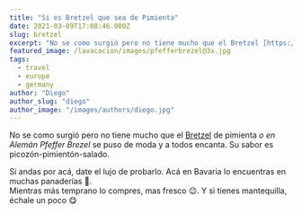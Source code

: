 ```yaml
---
title: "Si es Bretzel que sea de Pimienta"
date: 2021-03-09T17:08:46.000Z
slug: bretzel
excerpt: "No se como surgió pero no tiene mucho que el Bretzel [https://es.wikipedia.org/wiki/Bretzel] de pimienta o en Alemán Pfeffer Brezel se puso de moda y a todos e..."
featured_image: /lavacacion/images/pfefferbrezel@3x.jpg
tags:
  - travel
  - europe
  - germany
author: "Diego"
author_slug: "diego"
author_image: "/images/authors/diego.jpg"
---
```


No se como surgió pero no tiene mucho que el [Bretzel](https://es.wikipedia.org/wiki/Bretzel) de pimienta _o en Alemán Pfeffer Brezel_ se puso de moda y a todos encanta. Su sabor es picozón-pimientón-salado.  
  
Si andas por acá, date el lujo de probarlo. Acá en Bavaria lo encuentras en muchas panaderías 🥨.  
Mientras más temprano lo compres, mas fresco 😉. Y si tienes mantequilla, échale un poco 😋